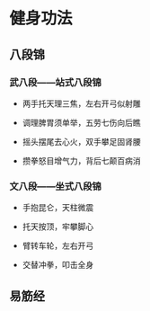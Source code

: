 # 健身功法

## 八段锦

### 武八段——站式八段锦

* 两手托天理三焦，左右开弓似射雕
>
* 调理脾胃须单举，五劳七伤向后瞧
>
* 摇头摆尾去心火，双手攀足固肾腰
>
* 攒拳怒目增气力，背后七颠百病消
>

### 文八段——坐式八段锦

* 手抱昆仑，天柱微震
>
* 托天按顶，牢攀脚心
>
* 臂转车轮，左右开弓
>
* 交替冲拳，叩击全身
>

## 易筋经